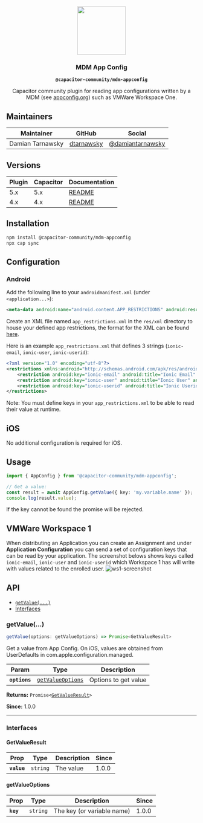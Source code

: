 <p align="center"><br><img src="https://user-images.githubusercontent.com/236501/85893648-1c92e880-b7a8-11ea-926d-95355b8175c7.png" width="128" height="128" /></p>
<h3 align="center">MDM App Config</h3>
<p align="center"><strong><code>@capacitor-community/mdm-appconfig</code></strong></p>
<p align="center">
  Capacitor community plugin for reading app configurations written by a MDM (see <a href="https://www.appconfig.org/">appconfig.org</a>) such as VMWare Workspace One.
</p>

## Maintainers

| Maintainer | GitHub | Social |
| -----------| -------| -------|
| Damian Tarnawsky | [dtarnawsky](https://github.com/dtarnawsky) | [@damiantarnawsky](https://twitter.com/damiantarnawsky) |

## Versions

| Plugin | Capacitor | Documentation                                                                     |
| ------ | --------- | --------------------------------------------------------------------------------- |
| 5.x    | 5.x       | [README](https://github.com/capacitor-community/mdm-appconfig/blob/main/README.md) |
| 4.x    | 4.x       | [README](https://github.com/capacitor-community/mdm-appconfig/blob/main/README.md) |

## Installation

```bash
npm install @capacitor-community/mdm-appconfig
npx cap sync
```
## Configuration

### Android

Add the following line to your `androidmanifest.xml` (under `<application...>`):
```xml
<meta-data android:name="android.content.APP_RESTRICTIONS" android:resource="@xml/app_restrictions" />
```

Create an XML file named `app_restrictions.xml` in the `res/xml` directory to house your defined app restrictions, the format for the XML can be found [here](http://developer.android.com/reference/android/content/RestrictionsManager.html).

Here is an example `app_restrictions.xml` that defines 3 strings (`ionic-email`, `ionic-user`, `ionic-userid`):
```xml
<?xml version="1.0" encoding="utf-8"?>
<restrictions xmlns:android="http://schemas.android.com/apk/res/android">
	<restriction android:key="ionic-email" android:title="Ionic Email" android:restrictionType="string" android:defaultValue="" />
	<restriction android:key="ionic-user" android:title="Ionic User" android:restrictionType="string" android:defaultValue="" />
	<restriction android:key="ionic-userid" android:title="Ionic Userid" android:restrictionType="string" android:defaultValue="" />
</restrictions>
```

Note: You must define keys in your `app_restrictions.xml` to be able to read their value at runtime.

## iOS

No additional configuration is required for iOS.

## Usage
```typescript
import { AppConfig } from '@capacitor-community/mdm-appconfig';

// Get a value:
const result = await AppConfig.getValue({ key: 'my.variable.name' });
console.log(result.value);
```

If the key cannot be found the promise will be rejected.

## VMWare Workspace 1
When distributing an Application you can create an Assignment and under **Application Configuration** you can send a set of configuration keys that can be read by your application. The screenshot belows shows keys called `ionic-email`, `ionic-user` and `ionic-userid` which Workspace 1 has will write with values related to the enrolled user.
![ws1-screenshot](https://user-images.githubusercontent.com/84595830/214071169-3d7f39e9-aa8c-4b8c-8e43-3a072786543c.png)

## API

<docgen-index>

* [`getValue(...)`](#getvalue)
* [Interfaces](#interfaces)

</docgen-index>

<docgen-api>
<!--Update the source file JSDoc comments and rerun docgen to update the docs below-->

### getValue(...)

```typescript
getValue(options: getValueOptions) => Promise<GetValueResult>
```

Get a value from App Config. On iOS, values are obtained from UserDefaults in com.apple.configuration.managed.

| Param         | Type                                                        | Description          |
| ------------- | ----------------------------------------------------------- | -------------------- |
| **`options`** | <code><a href="#getvalueoptions">getValueOptions</a></code> | Options to get value |

**Returns:** <code>Promise&lt;<a href="#getvalueresult">GetValueResult</a>&gt;</code>

**Since:** 1.0.0

--------------------


### Interfaces


#### GetValueResult

| Prop        | Type                | Description | Since |
| ----------- | ------------------- | ----------- | ----- |
| **`value`** | <code>string</code> | The value   | 1.0.0 |


#### getValueOptions

| Prop      | Type                | Description                | Since |
| --------- | ------------------- | -------------------------- | ----- |
| **`key`** | <code>string</code> | The key (or variable name) | 1.0.0 |

</docgen-api>
